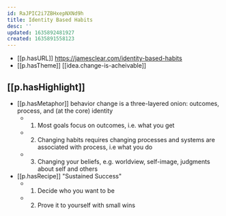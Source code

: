 ```yaml
---
id: RaJPIC2i7ZBHxepNXNd9h
title: Identity Based Habits
desc: ''
updated: 1635892481927
created: 1635891558123
---
```



- [[p.hasURL]] https://jamesclear.com/identity-based-habits
- [[p.hasTheme]] [[idea.change-is-acheivable]]

## [[p.hasHighlight]]

- [[p.hasMetaphor]] behavior change is a three-layered onion: outcomes, process, and (at the core) identity
  - 1. Most goals focus on outcomes, i.e. what you get
  - 2. Changing habits requires changing processes and systems are associated with process, i.e what you do
  - 3. Changing your beliefs, e.g. worldview, self-image, judgments about self and others
- [[p.hasRecipe]] "Sustained Success"
  - 1. Decide who you want to be
  - 2. Prove it to yourself with small wins



